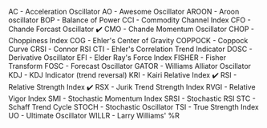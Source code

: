 AC - Acceleration Oscillator
AO - Awesome Oscillator
AROON - Aroon oscillator
BOP - Balance of Power
CCI - Commodity Channel Index
CFO - Chande Forcast Oscillator
✔️ CMO - Chande Momentum Oscillator
CHOP - Choppiness Index
COG - Ehler's Center of Gravity
COPPOCK - Coppock Curve
CRSI - Connor RSI
CTI - Ehler's Correlation Trend Indicator
DOSC - Derivative Oscillator
EFI - Elder Ray's Force Index
FISHER - Fisher Transform
FOSC - Forecast Oscillator
GATOR - Williams Alliator Oscillator
KDJ - KDJ Indicator (trend reversal)
KRI - Kairi Relative Index
✔️ RSI - Relative Strength Index
✔️ RSX - Jurik Trend Strength Index
RVGI - Relative Vigor Index
SMI - Stochastic Momentum Index
SRSI - Stochastic RSI
STC - Schaff Trend Cycle
STOCH - Stochastic Oscillator
TSI - True Strength Index
UO - Ultimate Oscillator
WILLR - Larry Williams' %R
